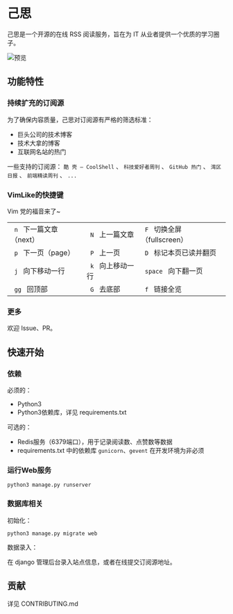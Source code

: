 # 己思
己思是一个开源的在线 RSS 阅读服务，旨在为 IT 从业者提供一个优质的学习圈子。 

![预览](https://raw.githubusercontent.com/richshaw2015/oh-my-rss/master/assets/img/preview.jpg)

## 功能特性

### 持续扩充的订阅源
为了确保内容质量，己思对订阅源有严格的筛选标准：
- 巨头公司的技术博客
- 技术大拿的博客
- 互联网名站的热门

一些支持的订阅源： 
`酷 壳 – CoolShell` 、  `科技爱好者周刊` 、  `GitHub 热门` 、  `湾区日报` 、  `前端精读周刊` 、  `... `

### VimLike的快捷键
Vim 党的福音来了~

<table class="responsive-table">
    <tr>
        <td><code> n </code> 下一篇文章（next）</td>
        <td><code> N </code> 上一篇文章</td>
        <td><code> F </code> 切换全屏（fullscreen）</td>
    </tr>
    <tr>
        <td><code> p </code> 下一页（page）</td>
        <td><code> P </code> 上一页</td>
        <td><code> D </code> 标记本页已读并翻页</td>
    </tr>
    <tr>
        <td><code> j </code> 向下移动一行</td>
        <td><code> k </code> 向上移动一行</td>
        <td><code> space </code> 向下翻一页</td>
    </tr>
    <tr>
        <td><code> gg </code> 回顶部</td>
        <td><code> G </code> 去底部</td>
        <td><code> f </code> 链接全览</td>
    </tr>
</table>

### 更多
欢迎 Issue、PR。

## 快速开始
### 依赖
必须的：
- Python3
- Python3依赖库，详见 requirements.txt

可选的：
- Redis服务（6379端口），用于记录阅读数、点赞数等数据
- requirements.txt 中的依赖库 `gunicorn`、`gevent` 在开发环境为非必须

### 运行Web服务

```shell
python3 manage.py runserver
```

### 数据库相关

初始化：
```shell
python3 manage.py migrate web
```

数据录入：

在 django 管理后台录入站点信息，或者在线提交订阅源地址。

## 贡献
详见 CONTRIBUTING.md
